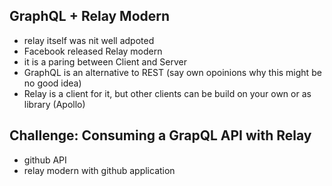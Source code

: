 ## GraphQL + Relay Modern

- relay itself was nit well adpoted
- Facebook released Relay modern
- it is a paring between Client and Server
- GraphQL is an alternative to REST (say own opoinions why this might be no good idea)
- Relay is a client for it, but other clients can be build on your own or as library (Apollo)

## Challenge: Consuming a GrapQL API with Relay

- github API
- relay modern with github application
